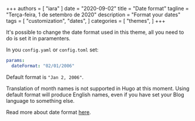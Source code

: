 +++
authors = [
    "iara"
]
date = "2020-09-02"
title = "Date format"
tagline = "Terça-feira, 1 de setembro de 2020"
description = "Format your dates"
tags = [
    "customization",
    "dates",
]
categories = [
    "themes",
]
+++

It's possible to change the date format used in this theme, all you need to do is set it in paramenters.
<!--more-->

In you `config.yaml` or `config.toml` set:

```yaml
params:
  dateFormat: "02/01/2006"
```

Default format is `"Jan 2, 2006"`.

Translation of month names is not supported in Hugo at this moment. Using default format will produce English names, even if you have set your Blog language to something else.

Read more about date format [here](https://gohugo.io/functions/dateformat/).

